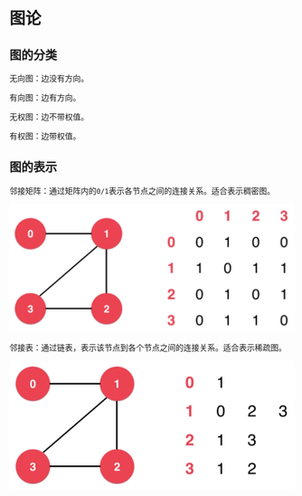 # 图论

## 图的分类

无向图：边没有方向。

有向图：边有方向。

无权图：边不带权值。

有权图：边带权值。

## 图的表示

邻接矩阵：通过矩阵内的`0/1`表示各节点之间的连接关系。适合表示稠密图。

![邻接矩阵](assets/matrix.png)

邻接表：通过链表，表示该节点到各个节点之间的连接关系。适合表示稀疏图。

![邻接表](assets/list.png)